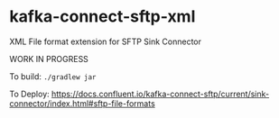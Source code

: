 # kafka-connect-sftp-xml
XML File format extension for SFTP Sink Connector

WORK IN PROGRESS

To build:
`./gradlew jar`

To Deploy:
https://docs.confluent.io/kafka-connect-sftp/current/sink-connector/index.html#sftp-file-formats